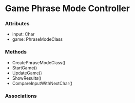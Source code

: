 # Game Phrase Mode Controller

### Attributes

-  input: Char
-  game: PhraseModeClass

### Methods

-  CreatePhraseModeClass()
-  StartGame()
-  UpdateGame()
-  ShowResults()
-  CompareInputWithNextChar()

### Associations


